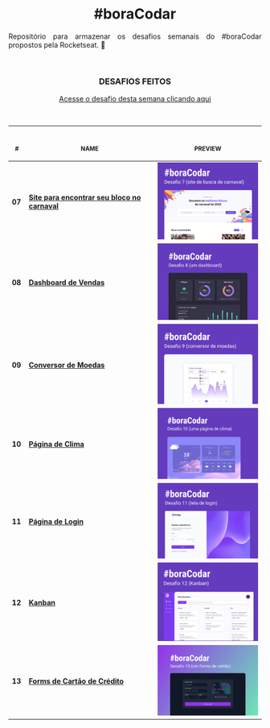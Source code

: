 <h1 align="center"><strong>#boraCodar</strong></h1>

<p align="justify">Repositório para armazenar os desafios semanais do #boraCodar  propostos pela Rocketseat. 🚀 </p>
<br>

<p align="center">
    <h3 align="center"><strong>DESAFIOS FEITOS</strong></h3>
    <p align="center"><a href="https://boracodar.dev">Acesse o desafio desta semana clicando aqui</a><br></p>
    <br><table align="center">
    <thead >
        <tr>
            <th align="center">
                <img width="20" height="1">
                <p>
                    <small>#</small>
                </p>
            </th>
            <th align="center">
                <img width="300" height="1">
                <p>
                    <small>
                        NAME
                    </small>
                </p>
            </th>
            <th align="center">
                <img width="201" height="1">
                <p align="center">
                    <small>
                    PREVIEW
                    </small>
                </p>
            </th>
        </tr>
    </thead>
    <tbody>
        <tr>
            <td><strong>07</strong></td>
            <td><a href="https://github.com/viniciusarashiro/bora-codar/tree/main/07"><strong>Site para encontrar seu bloco no carnaval</strong></a></td>
            <td align="center" ><a href="https://github.com/viniciusarashiro/bora-codar/tree/main/07"><img width="250px" src="./preview/07.png" /></a></td>
        </tr>
        <tr>
            <td><strong>08</strong></td>
            <td><a href="https://github.com/viniciusarashiro/bora-codar/tree/main/08"><strong>Dashboard de Vendas</strong></a></td>
            <td align="center" ><a href="https://github.com/viniciusarashiro/bora-codar/tree/main/08"><img width="250px" src="./preview/08.png" /></a></td>
        </tr>
        <tr>
            <td><strong>09</strong></td>
            <td><a href="https://github.com/viniciusarashiro/bora-codar/tree/main/09"><strong>Conversor de Moedas</strong></a></td>
            <td align="center" ><a href="https://github.com/viniciusarashiro/bora-codar/tree/main/09"><img width="250px" src="./preview/09.png" /></a></td>
        </tr>
        <tr>
            <td><strong>10</strong></td>
            <td><a href="https://github.com/viniciusarashiro/bora-codar/tree/main/10"><strong>Página de Clima</strong></a></td>
            <td align="center" ><a href="https://github.com/viniciusarashiro/bora-codar/tree/main/10"><img width="250px" src="./preview/10.png" /></a></td>
        </tr>
        <tr>
            <td><strong>11</strong></td>
            <td><a href="https://github.com/viniciusarashiro/bora-codar/tree/main/11"><strong>Página de Login</strong></a></td>
            <td align="center" ><a href="https://github.com/viniciusarashiro/bora-codar/tree/main/11"><img width="250px" src="./preview/11.png" /></a></td>
        </tr>
        <tr>
            <td><strong>12</strong></td>
            <td><a href="https://github.com/viniciusarashiro/bora-codar/tree/main/12"><strong>Kanban</strong></a></td>
            <td align="center" ><a href="https://github.com/viniciusarashiro/bora-codar/tree/main/12"><img width="250px" src="./preview/12.png" /></a></td>
        </tr>
        <tr>
            <td><strong>13</strong></td>
            <td><a href="https://github.com/viniciusarashiro/bora-codar/tree/main/13"><strong>Forms de Cartão de Crédito</strong></a></td>
            <td align="center" ><a href="https://github.com/viniciusarashiro/bora-codar/tree/main/13"><img width="250px" src="./preview/13.png" /></a></td>
        </tr>
    </tbody>
</table></p>
